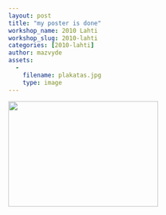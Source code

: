 ```yaml
---
layout: post
title: "my poster is done"
workshop_name: 2010 Lahti
workshop_slug: 2010-lahti
categories: [2010-lahti]
author: mazvyde 
assets:
  -
    filename: plakatas.jpg
    type: image
---
```

<a href="http://workshops.nodebox.net/2010/wp-content/uploads/plakatas.jpg"><img src="http://workshops.nodebox.net/2010/wp-content/uploads/plakatas-300x211.jpg" alt="" title="plakatas" width="300" height="211" class="alignnone size-medium wp-image-740" /></a>

